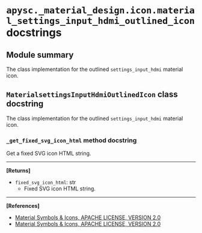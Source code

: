 # `apysc._material_design.icon.material_settings_input_hdmi_outlined_icon` docstrings

## Module summary

The class implementation for the outlined `settings_input_hdmi` material icon.

## `MaterialsettingsInputHdmiOutlinedIcon` class docstring

The class implementation for the outlined `settings_input_hdmi` material icon.

### `_get_fixed_svg_icon_html` method docstring

Get a fixed SVG icon HTML string.<hr>

**[Returns]**

- `fixed_svg_icon_html`: str
  - Fixed SVG icon HTML string.

<hr>

**[References]**

- [Material Symbols & Icons, APACHE LICENSE, VERSION 2.0](https://fonts.google.com/icons?icon.size=24&icon.color=%23e8eaed)
- [Material Symbols & Icons, APACHE LICENSE, VERSION 2.0](https://www.apache.org/licenses/LICENSE-2.0.html)